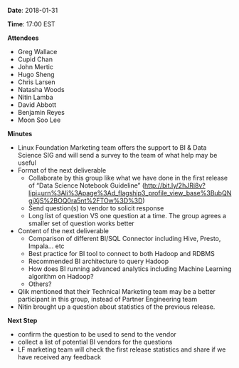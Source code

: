 **Date**: 2018-01-31

**Time**: 17:00 EST

**Attendees**
* Greg Wallace
* Cupid Chan
* John Mertic
* Hugo Sheng
* Chris Larsen
* Natasha Woods
* Nitin Lamba
* David Abbott
* Benjamin Reyes
* Moon Soo Lee

**Minutes**
- Linux Foundation Marketing team offers the support to BI & Data Science SIG and will send a survey to the team of what help may be useful
- Format of the next deliverable
	- Collaborate by this group like what we have done in the first release of “Data Science Notebook Guideline” (http://bit.ly/2hJRi8v?lipi=urn%3Ali%3Apage%3Ad_flagship3_profile_view_base%3BubQNgjXjS%2BOQ0ra5nt%2FTOw%3D%3D)
	- Send question(s) to vendor to solicit response
	- Long list of question VS one question at a time. The group agrees a smaller set of question works better
- Content of the next deliverable
	- Comparison of different BI/SQL Connector including Hive, Presto, Impala… etc 
	- Best practice for BI tool to connect to both Hadoop and RDBMS
	- Recommended BI architecture to query Hadoop
	- How does BI running advanced analytics including Machine Learning algorithm on Hadoop?
	- Others?
- Qlik mentioned that their Technical Marketing team may be a better participant in this group, instead of Partner Engineering team
- Nitin brought up a question about statistics of the previous release. 

**Next Step**
- confirm the question to be used to send to the vendor
- collect a list of potential BI vendors for the questions
- LF marketing team will check the first release statistics and share if we have received any feedback